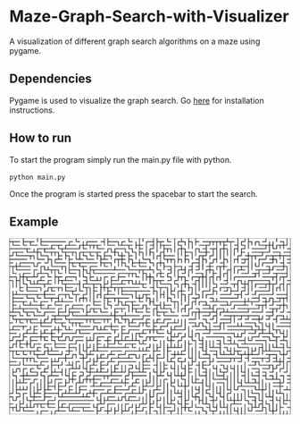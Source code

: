 # Maze-Graph-Search-with-Visualizer
A visualization of different graph search algorithms on a maze using pygame.

## Dependencies

Pygame is used to visualize the graph search. Go [here](https://www.pygame.org/wiki/GettingStarted) for installation instructions.

## How to run
To start the program simply run the main.py file with python.
```
python main.py
```
Once the program is started press the spacebar to start the search.

## Example 
![Gif of an example search](/a_star_search.gif)
